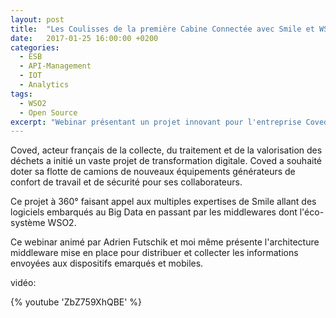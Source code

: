 ```yaml
---
layout: post
title:  "Les Coulisses de la première Cabine Connectée avec Smile et WSO2"
date:   2017-01-25 16:00:00 +0200
categories:
  - ESB
  - API-Management
  - IOT
  - Analytics
tags:
  - WSO2
  - Open Source
excerpt: "Webinar présentant un projet innovant pour l'entreprise Coved de Cabine Connectée avec l'éco-système WSO2"
---
```


Coved, acteur français de la collecte, du traitement et de la valorisation des déchets a initié un vaste projet de transformation digitale. Coved a souhaité doter sa flotte de camions de nouveaux équipements générateurs de confort de travail et de sécurité pour ses collaborateurs.

Ce projet à 360° faisant appel aux multiples expertises de Smile allant des logiciels embarqués au Big Data en passant par les middlewares dont l'éco-système WSO2.

Ce webinar animé par Adrien Futschik et moi même présente l'architecture middleware mise en place pour distribuer et collecter les informations envoyées aux dispositifs emarqués et mobiles.

vidéo:

{% youtube 'ZbZ759XhQBE' %}
